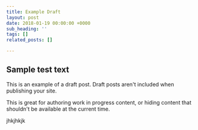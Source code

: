```yaml
---
title: Example Draft
layout: post
date: 2018-01-19 00:00:00 +0000
sub_heading: ''
tags: []
related_posts: []

---
```

## Sample test text

This is an example of a draft post. Draft posts aren't included when publishing your site.

This is great for authoring work in progress content, or hiding content that shouldn't be available at the current time.

jhkjhkjk